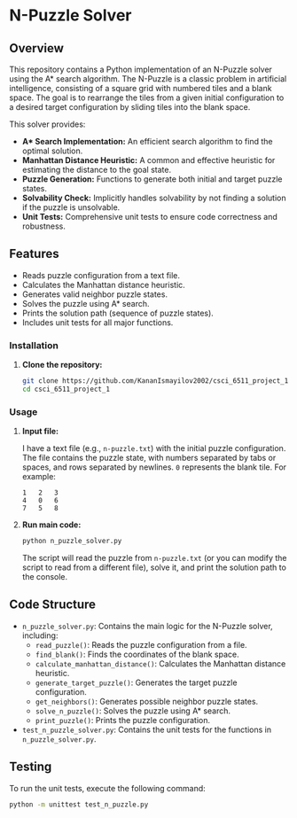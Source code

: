 # N-Puzzle Solver

## Overview

This repository contains a Python implementation of an N-Puzzle solver using the A* search algorithm. The N-Puzzle is a classic problem in artificial intelligence, consisting of a square grid with numbered tiles and a blank space. The goal is to rearrange the tiles from a given initial configuration to a desired target configuration by sliding tiles into the blank space.

This solver provides:

*   **A\* Search Implementation:**  An efficient search algorithm to find the optimal solution.
*   **Manhattan Distance Heuristic:**  A common and effective heuristic for estimating the distance to the goal state.
*   **Puzzle Generation:**  Functions to generate both initial and target puzzle states.
*   **Solvability Check:** Implicitly handles solvability by not finding a solution if the puzzle is unsolvable.
*   **Unit Tests:**  Comprehensive unit tests to ensure code correctness and robustness.

## Features

*   Reads puzzle configuration from a text file.
*   Calculates the Manhattan distance heuristic.
*   Generates valid neighbor puzzle states.
*   Solves the puzzle using A* search.
*   Prints the solution path (sequence of puzzle states).
*   Includes unit tests for all major functions.



### Installation

1.  **Clone the repository:**

    ```bash
    git clone https://github.com/KananIsmayilov2002/csci_6511_project_1.git
    cd csci_6511_project_1
    ```


### Usage

1.  **Input file:**

    I have a text file (e.g., `n-puzzle.txt`) with the initial puzzle configuration. The file contains the puzzle state, with numbers separated by tabs or spaces, and rows separated by newlines. `0`  represents the blank tile.  For example:

    ```
    1   2   3
    4   0   6
    7   5   8
    ```

2.  **Run main code:**

    ```bash
    python n_puzzle_solver.py
    ```

    The script will read the puzzle from `n-puzzle.txt` (or you can modify the script to read from a different file), solve it, and print the solution path to the console.


## Code Structure

*   `n_puzzle_solver.py`: Contains the main logic for the N-Puzzle solver, including:
    *   `read_puzzle()`: Reads the puzzle configuration from a file.
    *   `find_blank()`: Finds the coordinates of the blank space.
    *   `calculate_manhattan_distance()`: Calculates the Manhattan distance heuristic.
    *   `generate_target_puzzle()`: Generates the target puzzle configuration.
    *   `get_neighbors()`: Generates possible neighbor puzzle states.
    *   `solve_n_puzzle()`: Solves the puzzle using A* search.
    *   `print_puzzle()`: Prints the puzzle configuration.
*   `test_n_puzzle_solver.py`: Contains the unit tests for the functions in `n_puzzle_solver.py`.

## Testing

To run the unit tests, execute the following command:

```bash
python -m unittest test_n_puzzle.py
